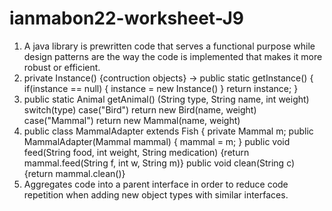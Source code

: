 # ianmabon22-worksheet-J9
1. A java library is prewritten code that serves a functional purpose while design patterns are the way the code is implemented that makes it more robust or efficient.
2. private Instance() {contruction objects} -> public static getInstance() { if(instance == null) { instance = new Instance() } return instance; }
3. public static Animal getAnimal() (String type, String name, int weight) switch(type) case("Bird") return new Bird(name, weight) case("Mammal") return new Mammal(name, weight)
4. public class MammalAdapter extends Fish { private Mammal m; public MammalAdapter(Mammal mammal) { mammal = m; } public void feed(String food, int weight, String medication) {return mammal.feed(String f, int w, String m)} public void clean(String c) {return mammal.clean()}
5. Aggregates code into a parent interface in order to reduce code repetition when adding new object types with similar interfaces.
   
